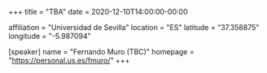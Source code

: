 +++
title = "TBA"
date = 2020-12-10T14:00:00-00:00

affiliation = "Universidad de Sevilla"
location = "ES"
latitude = "37.358875"
longitude = "-5.987094"

[speaker]
  name = "Fernando Muro (TBC)"
  homepage = "https://personal.us.es/fmuro/"
+++

